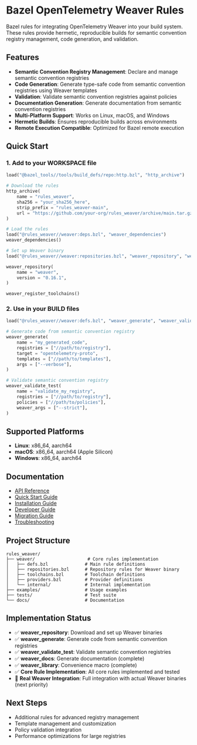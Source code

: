 # Bazel OpenTelemetry Weaver Rules

Bazel rules for integrating OpenTelemetry Weaver into your build system. These rules provide hermetic, reproducible builds for semantic convention registry management, code generation, and validation.

## Features

- **Semantic Convention Registry Management**: Declare and manage semantic convention registries
- **Code Generation**: Generate type-safe code from semantic convention registries using Weaver templates
- **Validation**: Validate semantic convention registries against policies
- **Documentation Generation**: Generate documentation from semantic convention registries
- **Multi-Platform Support**: Works on Linux, macOS, and Windows
- **Hermetic Builds**: Ensures reproducible builds across environments
- **Remote Execution Compatible**: Optimized for Bazel remote execution

## Quick Start

### 1. Add to your WORKSPACE file

```python
load("@bazel_tools//tools/build_defs/repo:http.bzl", "http_archive")

# Download the rules
http_archive(
    name = "rules_weaver",
    sha256 = "your_sha256_here",
    strip_prefix = "rules_weaver-main",
    url = "https://github.com/your-org/rules_weaver/archive/main.tar.gz",
)

# Load the rules
load("@rules_weaver//weaver:deps.bzl", "weaver_dependencies")
weaver_dependencies()

# Set up Weaver binary
load("@rules_weaver//weaver:repositories.bzl", "weaver_repository", "weaver_register_toolchains")

weaver_repository(
    name = "weaver",
    version = "0.16.1",
)

weaver_register_toolchains()
```

### 2. Use in your BUILD files

```python
load("@rules_weaver//weaver:defs.bzl", "weaver_generate", "weaver_validate_test")

# Generate code from semantic convention registry
weaver_generate(
    name = "my_generated_code",
    registries = ["//path/to/registry"],
    target = "opentelemetry-proto",
    templates = ["//path/to/templates"],
    args = ["--verbose"],
)

# Validate semantic convention registry
weaver_validate_test(
    name = "validate_my_registry",
    registries = ["//path/to/registry"],
    policies = ["//path/to/policies"],
    weaver_args = ["--strict"],
)
```

## Supported Platforms

- **Linux**: x86_64, aarch64
- **macOS**: x86_64, aarch64 (Apple Silicon)
- **Windows**: x86_64, aarch64

## Documentation

- [API Reference](docs/reference/api_reference.md)
- [Quick Start Guide](docs/getting-started/quick_start.md)
- [Installation Guide](docs/getting-started/installation.md)
- [Developer Guide](docs/developer-guide.md)
- [Migration Guide](docs/troubleshooting/migration_guide.md)
- [Troubleshooting](docs/troubleshooting/troubleshooting.md)

## Project Structure

```
rules_weaver/
├── weaver/                    # Core rules implementation
│   ├── defs.bzl              # Main rule definitions
│   ├── repositories.bzl      # Repository rules for Weaver binary
│   ├── toolchains.bzl        # Toolchain definitions
│   ├── providers.bzl         # Provider definitions
│   └── internal/             # Internal implementation
├── examples/                 # Usage examples
├── tests/                    # Test suite
└── docs/                     # Documentation
```

## Implementation Status

- ✅ **weaver_repository**: Download and set up Weaver binaries
- ✅ **weaver_generate**: Generate code from semantic convention registries
- ✅ **weaver_validate_test**: Validate semantic convention registries
- ✅ **weaver_docs**: Generate documentation (complete)
- ✅ **weaver_library**: Convenience macro (complete)
- ✅ **Core Rule Implementation**: All core rules implemented and tested
- 🔄 **Real Weaver Integration**: Full integration with actual Weaver binaries (next priority)

## Next Steps

- Additional rules for advanced registry management
- Template management and customization
- Policy validation integration
- Performance optimizations for large registries
